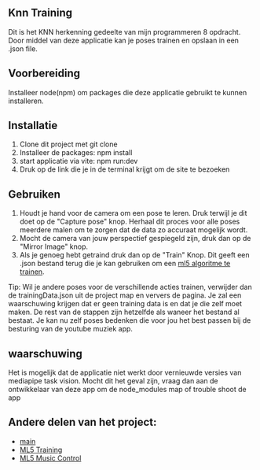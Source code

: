 ## Knn Training

Dit is het KNN herkenning gedeelte van mijn programmeren 8 opdracht. Door middel van deze applicatie kan je poses trainen en opslaan in een .json file.

## Voorbereiding

Installeer node(npm) om packages die deze applicatie gebruikt te kunnen installeren.

## Installatie

1. Clone dit project met git clone
2. Installeer de packages: npm install
3. start applicatie via vite: npm run:dev
4. Druk op de link die je in de terminal krijgt om de site te bezoeken

## Gebruiken

1. Houdt je hand voor de camera om een pose te leren. Druk terwijl je dit doet op de "Capture pose" knop. Herhaal dit proces voor alle poses meerdere malen om te zorgen dat de data zo accuraat mogelijk wordt.
2. Mocht de camera van jouw perspectief gespiegeld zijn, druk dan op de "Mirror Image" knop.
3. Als je genoeg hebt getraind druk dan op de "Train" Knop. Dit geeft een .json bestand terug die je kan gebruiken om een [ml5 algoritme te trainen](https://github.com/olevanderheiden/porgrammeren8Opdracht2/tree/ml5Training).

Tip: Wil je andere poses voor de verschillende acties trainen, verwijder dan de trainingData.json uit de project map en ververs de pagina. Je zal een waarschuwing krijgen dat er geen training data is en dat je die zelf moet maken.
De rest van de stappen zijn hetzelfde als waneer het bestand al bestaat. Je kan nu zelf poses bedenken die voor jou het best passen bij de besturing van de youtube muziek app.

## waarschuwing

Het is mogelijk dat de applicatie niet werkt door vernieuwde versies van mediapipe task vision. Mocht dit het geval zijn, vraag dan aan de ontwikkelaar van deze app om de node_modules map of trouble shoot de app

## Andere delen van het project:

- [main](https://github.com/olevanderheiden/porgrammeren8Opdracht2/tree/main)
- [ML5 Training](https://github.com/olevanderheiden/porgrammeren8Opdracht2/tree/ml5Training)
- [ML5 Music Control](https://github.com/olevanderheiden/porgrammeren8Opdracht2/tree/musicControlMl5)
